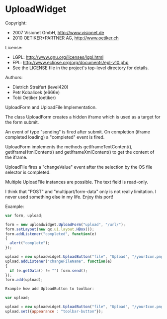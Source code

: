 # UploadWidget

Copyright:

   * 2007 Visionet GmbH, http://www.visionet.de
   * 2010 OETIKER+PARTNER AG, http://www.oetiker.ch

License:

   * LGPL: http://www.gnu.org/licenses/lgpl.html
   * EPL: http://www.eclipse.org/org/documents/epl-v10.php
   * See the LICENSE file in the project's top-level directory for details.

Authors:

   * Dietrich Streifert (level420)
   * Petr Kobalicek (e666e)
   * Tobi Oetiker (oetiker)

UploadForm and UploadFile Implementation.

The class UploadForm creates a hidden iframe which is used as a target for the 
form submit.

An event of type "sending" is fired after submit. On completion (iframe 
completed loading) a "completed" event is fired.

UploadForm implements the methods getIframeTextContent(), 
getIframeHtmlContent() and getIframeXmlContent() to get the content of the 
iframe.

UploadFile fires a "changeValue" event after the selection by the OS file 
selector is completed.

Multiple UploadFile instances are possible. The text field is read-only.

I think that "POST" and "multipart/form-data" only is not really limitation. I never used something else in my life. Enjoy this port!

Example:

```javascript
var form, upload;

form = new uploadwidget.UploadForm("upload", "/url/");
form.setLayout(new qx.ui.layout.HBox());
form.addListener("completed", function(e) 
{ 
  alert("complete");
});

upload = new uploadwidget.UploadButton("file", "Upload", "/yourIcon.png");
upload.addListener("changeFileName", function(e)
{
  if (e.getData() != "") form.send();
});
form.add(upload);

Example how add UploadButton to toolbar:

var upload;

upload = new uploadwidget.UploadButton("file", "Upload", "/yourIcon.png");
upload.set({appearance : "toolbar-button"});
```